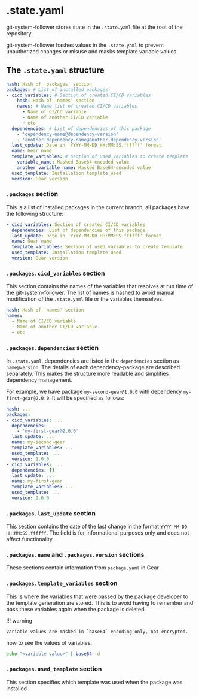 # .state.yaml
git-system-follower stores state in the `.state.yaml` file at the root of the repository.

git-system-follower hashes values in the `.state.yaml` to prevent unauthorized changes or misuse and
masks template variable values

## The `.state.yaml` structure
```yaml
hash: Hash of 'packages' section
packages: # List of installed packages
- cicd_variables: # Section of created CI/CD variables
    hash: Hash of 'names' section
    names: # Name list of created CI/CD variables
      - Name of CI/CD variable
      - Name of another CI/CD variable
      - etc
  dependencies: # List of dependencies of this package
    - 'dependency-name@dependency-version'
    - 'another-dependency-name@another-dependency-version'
  last_update: Date in 'YYYY-MM-DD HH:MM:SS.ffffff' format
  name: Gear name
  template_variables: # Section of used variables to create template
    variable_name: Masked Base64-encoded value
    another_variable_name: Masked Base64-encoded value
  used_template: Installation template used
  version: Gear version
```

### `.packages` section
This is a list of installed packages in the current branch, all packages have the following structure:
```yaml
- cicd_variables: Section of created CI/CD variables
  dependencies: List of dependencies of this package
  last_update: Date in 'YYYY-MM-DD HH:MM:SS.ffffff' format
  name: Gear name
  template_variables: Section of used variables to create template
  used_template: Installation template used
  version: Gear version
```

### `.packages.cicd_variables` section
This section contains the names of the variables that resolves at run time of the git-system-follower. 
The list of names is hashed to avoid manual modification of the `.state.yaml` file or the variables themselves.
```yaml
hash: Hash of 'names' section
names:
  - Name of CI/CD variable
  - Name of another CI/CD variable
  - etc
```

### `.packages.dependencies` section
In `.state.yaml`, dependencies are listed in the `dependencies` section as `name@version`. The details of each
dependency-package are described separately. 
This makes the structure more readable and simplifies dependency management.

For example, we have package `my-second-gear@1.0.0` with dependency `my-first-gear@2.0.0`.
It will be specified as follows:
```yaml
hash: ...
packages:
- cicd_variables: ...
  dependencies:
    - 'my-first-gear@2.0.0'
  last_update: ...
  name: my-second-gear
  template_variables: ...
  used_template: ...
  version: 1.0.0
- cicd_variables: ...
  dependencies: []
  last_update: ...
  name: my-first-gear
  template_variables: ...
  used_template: ...
  version: 2.0.0
```

### `.packages.last_update` section
This section contains the date of the last change in the format `YYYY-MM-DD HH:MM:SS.ffffff`. 
The field is for informational purposes only and does not affect functionality.

### `.packages.name` and `.packages.version` sections
These sections contain information from `package.yaml` in Gear

### `.packages.template_variables` section
This is where the variables that were passed by the package developer to the template generation are stored. 
This is to avoid having to remember and pass these variables again when the package is deleted.

!!! warning

    Variable values are masked in `base64` encoding only, not encrypted.

how to see the values of variables:
```bash
echo "<variable value>" | base64 -d 
```

### `.packages.used_template` section
This section specifies which template was used when the package was installed
